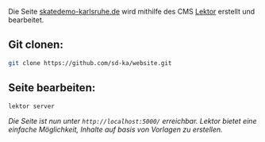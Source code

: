 
Die Seite [skatedemo-karlsruhe.de](https://skatedemo-karlsruhe.de) wird mithilfe des CMS [Lektor](https://getlektor.com) erstellt und bearbeitet.

 Git clonen:
---
```bash
git clone https://github.com/sd-ka/website.git
```

 Seite bearbeiten:
---
```bash
lektor server
```
*Die Seite ist nun unter ``http://localhost:5000/`` erreichbar. Lektor bietet eine einfache Möglichkeit, Inhalte auf basis von Vorlagen zu erstellen.*
